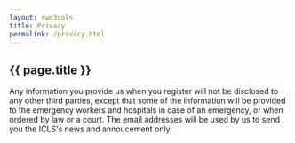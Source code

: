 ```yaml
---
layout: rwd3cols
title: Privacy
permalink: /privacy.html
---
```

## {{ page.title }}

Any information you provide us when you register will not be disclosed to any other third parties, except that some of the information will be provided to the emergency workers and hospitals in case of an emergency, or when ordered by law or a court. The email addresses will be used by us to send you the ICLS's news and annoucement only. 